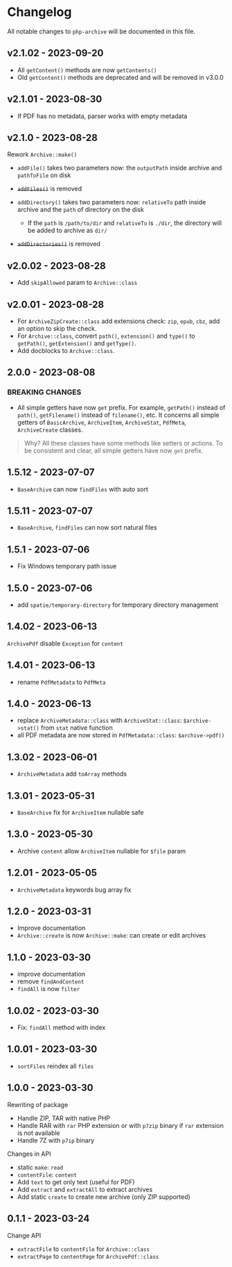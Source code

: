 # Changelog

All notable changes to `php-archive` will be documented in this file.

## v2.1.02 - 2023-09-20

- All `getContent()` methods are now `getContents()`
- Old `getContent()` methods are deprecated and will be removed in v3.0.0

## v2.1.01 - 2023-08-30

- If PDF has no metadata, parser works with empty metadata

## v2.1.0 - 2023-08-28

Rework `Archive::make()`

- `addFile()` takes two parameters now: the `outputPath` inside archive and `pathToFile` on disk   
  
- ~~`addFiles()`~~ is removed   
  
- `addDirectory()` takes two parameters now: `relativeTo` path inside archive and the `path` of directory on the disk   
     
  - If the `path` is `/path/to/dir` and `relativeTo` is `./dir`, the directory will be added to archive as `dir/`   
  
- ~~`addDirectories()`~~ is removed   
  

## v2.0.02 - 2023-08-28

- Add `skipAllowed` param to `Archive::class`

## v2.0.01 - 2023-08-28

- For `ArchiveZipCreate::class` add extensions check: `zip`, `epub`, `cbz`, add an option to skip the check.
- For `Archive::class`, convert `path()`, `extension()` and `type()` to `getPath()`, `getExtension()` and `getType()`.
- Add docblocks to `Archive::class`.

## 2.0.0 - 2023-08-08

### BREAKING CHANGES

- All simple getters have now `get` prefix. For example, `getPath()` instead of `path()`, `getFilename()` instead of `filename()`, etc. It concerns all simple getters of `BasicArchive`, `ArchiveItem`, `ArchiveStat`, `PdfMeta`, `ArchiveCreate` classes.

> Why?
All these classes have some methods like setters or actions. To be consistent and clear, all simple getters have now `get` prefix.

## 1.5.12 - 2023-07-07

- `BaseArchive` can now `findFiles` with auto sort

## 1.5.11 - 2023-07-07

- `BaseArchive`, `findFiles` can now sort natural files

## 1.5.1 - 2023-07-06

- Fix Windows temporary path issue

## 1.5.0 - 2023-07-06

- add `spatie/temporary-directory` for temporary directory management

## 1.4.02 - 2023-06-13

`ArchivePdf` disable `Exception` for `content`

## 1.4.01 - 2023-06-13

- rename `PdfMetadata` to `PdfMeta`

## 1.4.0 - 2023-06-13

- replace `ArchiveMetadata::class` with `ArchiveStat::class`: `$archive->stat()` from `stat` native function
- all PDF metadata are now stored in `PdfMetadata::class`: `$archive->pdf()`

## 1.3.02 - 2023-06-01

- `ArchiveMetadata` add `toArray` methods

## 1.3.01 - 2023-05-31

- `BaseArchive` fix for `ArchiveItem` nullable safe

## 1.3.0 - 2023-05-30

- Archive `content` allow `ArchiveItem` nullable for `$file` param

## 1.2.01 - 2023-05-05

- `ArchiveMetadata` keywords bug array fix

## 1.2.0 - 2023-03-31

- Improve documentation
- `Archive::create` is now `Archive::make`: can create or edit archives

## 1.1.0 - 2023-03-30

- improve documentation
- remove `findAndContent`
- `findAll` is now `filter`

## 1.0.02 - 2023-03-30

- Fix: `findAll` method with index

## 1.0.01 - 2023-03-30

- `sortFiles` reindex all `files`

## 1.0.0 - 2023-03-30

Rewriting of package

- Handle ZIP, TAR with native PHP
- Handle RAR with `rar` PHP extension or with `p7zip` binary if `rar` extension is not available
- Handle 7Z with `p7ip` binary

Changes in API

- static `make`: `read`
- `contentFile`: `content`
- Add `text` to get only text (useful for PDF)
- Add `extract` and `extractAll` to extract archives
- Add static `create` to create new archive (only ZIP supported)

## 0.1.1 - 2023-03-24

Change API

- `extractFile` to `contentFile` for `Archive::class`
- `extractPage` to `contentPage` for `ArchivePdf::class`
